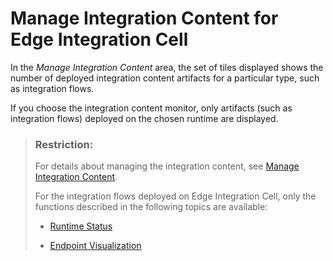 <!-- loio67f54894179346bda71fc2356364fdd8 -->

# Manage Integration Content for Edge Integration Cell

In the *Manage Integration Content* area, the set of tiles displayed shows the number of deployed integration content artifacts for a particular type, such as integration flows.

If you choose the integration content monitor, only artifacts \(such as integration flows\) deployed on the chosen runtime are displayed.

> ### Restriction:  
> For details about managing the integration content, see [Manage Integration Content](50-Development/manage-integration-content-09a7223.md).
> 
> For the integration flows deployed on Edge Integration Cell, only the functions described in the following topics are available:
> 
> -   [Runtime Status](50-Development/runtime-status-c14a7b1.md)
> 
> -   [Endpoint Visualization](50-Development/endpoint-visualization-6c3fb22.md)

